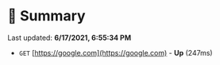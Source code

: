 # 📖 Summary
Last updated: **6/17/2021, 6:55:34 PM**

- `GET` [https://google.com](https://google.com) - **Up** (247ms)
